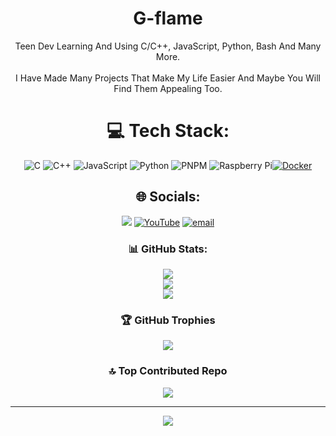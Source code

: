 
<div align="center">
  
#  G-flame 
Teen Dev Learning And Using C/C++, JavaScript, Python, Bash And Many More.<br><br>I Have Made Many Projects That Make My Life Easier And Maybe You Will Find Them Appealing Too.

# 💻 Tech Stack:
![C](https://img.shields.io/badge/c-%2300599C.svg?style=for-the-badge&logo=c&logoColor=white) ![C++](https://img.shields.io/badge/c++-%2300599C.svg?style=for-the-badge&logo=c%2B%2B&logoColor=white) ![JavaScript](https://img.shields.io/badge/javascript-%23323330.svg?style=for-the-badge&logo=javascript&logoColor=%23F7DF1E) ![Python](https://img.shields.io/badge/python-3670A0?style=for-the-badge&logo=python&logoColor=ffdd54) ![PNPM](https://img.shields.io/badge/pnpm-%234a4a4a.svg?style=for-the-badge&logo=pnpm&logoColor=f69220) ![Raspberry Pi](https://img.shields.io/badge/-Raspberry_Pi-C51A4A?style=for-the-badge&logo=Raspberry-Pi)[![Docker](https://img.shields.io/badge/Docker-2496ED?logo=docker&logoColor=fff)](#)

## 🌐 Socials:
<img src="https://dcbadge.limes.pink/api/server/https://discord.gg/n89WUuuCsS"> [![YouTube](https://img.shields.io/badge/YouTube-%23FF0000.svg?logo=YouTube&logoColor=white)](https://youtube.com/@topgflame) [![email](https://img.shields.io/badge/Email-D14836?logo=gmail&logoColor=white)](mailto:thegreenflame507@gmail.com) 

### 📊 GitHub Stats:
![](https://github-readme-stats.vercel.app/api?username=g-flame&theme=transparent&hide_border=true&include_all_commits=true&count_private=true)<br/>
![](https://github-readme-streak-stats.herokuapp.com/?user=g-flame&theme=transparent&hide_border=true)<br/>
![](https://github-readme-stats.vercel.app/api/top-langs/?username=g-flame&theme=transparent&hide_border=true&include_all_commits=true&count_private=true&layout=compact)

### 🏆 GitHub Trophies
![](https://github-profile-trophy.vercel.app/?username=g-flame&theme=transparent&no-frame=true&no-bg=true&margin-w=4)

### 🔝 Top Contributed Repo
![](https://github-contributor-stats.vercel.app/api?username=g-flame&limit=5&theme=transparent&combine_all_yearly_contributions=true)

---
[![](https://visitcount.itsvg.in/api?id=g-flame&icon=3&color=3)](https://visitcount.itsvg.in)

<!-- Proudly created with GPRM ( https://gprm.itsvg.in ) -->
</div>

